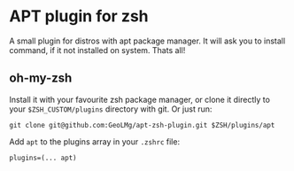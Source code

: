 # APT plugin for zsh

A small plugin for distros with apt package manager. It will ask you to install command, if it not installed on system. Thats all!

## oh-my-zsh

Install it with your favourite zsh package manager, or clone it directly to your `$ZSH_CUSTOM/plugins` directory with git. Or just run:

```shell notranslate position-relative overflow-auto
git clone git@github.com:GeoLMg/apt-zsh-plugin.git $ZSH/plugins/apt
```

Add `apt` to the plugins array in your `.zshrc` file:

```shell notranslate position-relative overflow-auto
plugins=(... apt)
```
